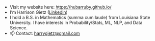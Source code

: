 - Visit my website here: https://hubarruby.github.io/
- I’m Harrison Gietz ([Linkedin](https://www.linkedin.com/in/harrison-gietz-%F0%9F%94%B8-24ab191b5/))
- I hold a B.S. in Mathematics (summa cum laude) from Louisiana State University. I have interests in Probability/Stats, ML, NLP, and Data Science.
- 📫 Contact: harrygietz@gmail.com

<!---
hubarruby/hubarruby is a ✨ special ✨ repository because its `README.md` (this file) appears on your GitHub profile.
You can click the Preview link to take a look at your changes.
--->
